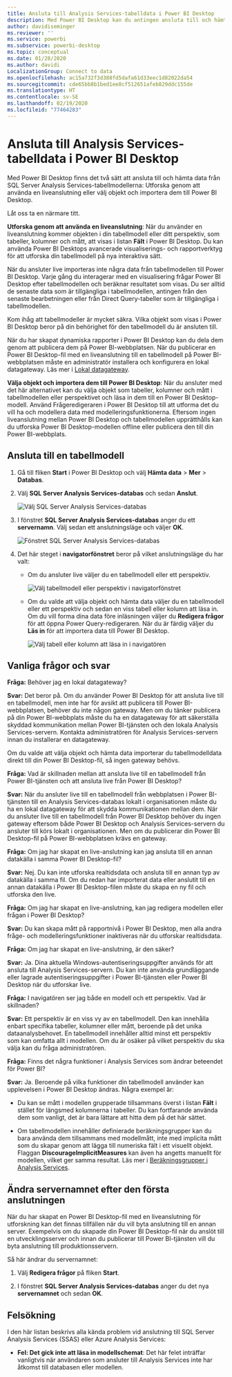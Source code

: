 ```yaml
---
title: Ansluta till Analysis Services-tabelldata i Power BI Desktop
description: Med Power BI Desktop kan du antingen ansluta till och hämta data från dina SQL Server Analysis Services-tabellmodeller via en liveanslutning eller genom att välja objekt att importera till Power BI Desktop.
author: davidiseminger
ms.reviewer: ''
ms.service: powerbi
ms.subservice: powerbi-desktop
ms.topic: conceptual
ms.date: 01/28/2020
ms.author: davidi
LocalizationGroup: Connect to data
ms.openlocfilehash: ac15a732f3d388fd5dafa61d33eec1d82022da54
ms.sourcegitcommit: cde65bb8b1bed1ee8cf512651afeb829ddc155de
ms.translationtype: HT
ms.contentlocale: sv-SE
ms.lasthandoff: 02/19/2020
ms.locfileid: "77464283"
---
```

# <a name="connect-to-analysis-services-tabular-data-in-power-bi-desktop"></a>Ansluta till Analysis Services-tabelldata i Power BI Desktop
Med Power BI Desktop finns det två sätt att ansluta till och hämta data från SQL Server Analysis Services-tabellmodellerna: Utforska genom att använda en liveanslutning eller välj objekt och importera dem till Power BI Desktop.

Låt oss ta en närmare titt.

**Utforska genom att använda en liveanslutning**: När du använder en liveanslutning kommer objekten i din tabellmodell eller ditt perspektiv, som tabeller, kolumner och mått, att visas i listan **Fält** i Power BI Desktop. Du kan använda Power BI Desktops avancerade visualiserings- och rapportverktyg för att utforska din tabellmodell på nya interaktiva sätt.

När du ansluter live importeras inte några data från tabellmodellen till Power BI Desktop. Varje gång du interagerar med en visualisering frågar Power BI Desktop efter tabellmodellen och beräknar resultatet som visas. Du ser alltid de senaste data som är tillgängliga i tabellmodellen, antingen från den senaste bearbetningen eller från Direct Query-tabeller som är tillgängliga i tabellmodellen. 

Kom ihåg att tabellmodeller är mycket säkra. Vilka objekt som visas i Power BI Desktop beror på din behörighet för den tabellmodell du är ansluten till.

När du har skapat dynamiska rapporter i Power BI Desktop kan du dela dem genom att publicera dem på Power BI-webbplatsen. När du publicerar en Power BI Desktop-fil med en liveanslutning till en tabellmodell på Power BI-webbplatsen måste en administratör installera och konfigurera en lokal datagateway. Läs mer i [Lokal datagateway](service-gateway-onprem.md).

**Välja objekt och importera dem till Power BI Desktop**: När du ansluter med det här alternativet kan du välja objekt som tabeller, kolumner och mått i tabellmodellen eller perspektivet och läsa in dem till en Power BI Desktop-modell. Använd Frågeredigeraren i Power BI Desktop till att utforma det du vill ha och modellera data med modelleringsfunktionerna. Eftersom ingen liveanslutning mellan Power BI Desktop och tabellmodellen upprätthålls kan du utforska Power BI Desktop-modellen offline eller publicera den till din Power BI-webbplats.

## <a name="to-connect-to-a-tabular-model"></a>Ansluta till en tabellmodell
1. Gå till fliken **Start** i Power BI Desktop och välj **Hämta data** > **Mer** > **Databas**.
   
1. Välj **SQL Server Analysis Services-databas** och sedan **Anslut**.
   
   ![Välj SQL Server Analysis Services-databas](media/desktop-analysis-services-tabular-data/pbid_sqlas_getdata_as.png)
3. I fönstret **SQL Server Analysis Services-databas** anger du ett **servernamn**. Välj sedan ett anslutningsläge och väljer **OK**.
   
   ![Fönstret SQL Server Analysis Services-databas](media/desktop-analysis-services-tabular-data/pbid_sqlas_getdata_as_server.png)
4. Det här steget i **navigatorfönstret** beror på vilket anslutningsläge du har valt:

   - Om du ansluter live väljer du en tabellmodell eller ett perspektiv.
  
      ![Välj tabellmodell eller perspektiv i navigatorfönstret](media/desktop-analysis-services-tabular-data/pbid_sqlas_getdata_as_live.png)
   - Om du valde att välja objekt och hämta data väljer du en tabellmodell eller ett perspektiv och sedan en viss tabell eller kolumn att läsa in. Om du vill forma dina data före inläsningen väljer du **Redigera frågor** för att öppna Power Query-redigeraren. När du är färdig väljer du **Läs in** för att importera data till Power BI Desktop.

      ![Välj tabell eller kolumn att läsa in i navigatören](media/desktop-analysis-services-tabular-data/pbid_sqlas_getdata_as_select.png)

## <a name="frequently-asked-questions"></a>Vanliga frågor och svar
**Fråga:** Behöver jag en lokal datagateway?

**Svar:** Det beror på. Om du använder Power BI Desktop för att ansluta live till en tabellmodell, men inte har för avsikt att publicera till Power BI-webbplatsen, behöver du inte någon gateway. Men om du tänker publicera på din Power BI-webbplats måste du ha en datagateway för att säkerställa skyddad kommunikation mellan Power BI-tjänsten och den lokala Analysis Services-servern. Kontakta administratören för Analysis Services-servern innan du installerar en datagateway.

Om du valde att välja objekt och hämta data importerar du tabellmodelldata direkt till din Power BI Desktop-fil, så ingen gateway behövs.

**Fråga:** Vad är skillnaden mellan att ansluta live till en tabellmodell från Power BI-tjänsten och att ansluta live från Power BI Desktop?

**Svar:** När du ansluter live till en tabellmodell från webbplatsen i Power BI-tjänsten till en Analysis Services-databas lokalt i organisationen måste du ha en lokal datagateway för att skydda kommunikationen mellan dem. När du ansluter live till en tabellmodell från Power BI Desktop behöver du ingen gateway eftersom både Power BI Desktop och Analysis Services-servern du ansluter till körs lokalt i organisationen. Men om du publicerar din Power BI Desktop-fil på Power BI-webbplatsen krävs en gateway.

**Fråga:** Om jag har skapat en live-anslutning kan jag ansluta till en annan datakälla i samma Power BI Desktop-fil?

**Svar:** Nej. Du kan inte utforska realtidsdata och ansluta till en annan typ av datakälla i samma fil. Om du redan har importerat data eller anslutit till en annan datakälla i Power BI Desktop-filen måste du skapa en ny fil och utforska den live.

**Fråga:** Om jag har skapat en live-anslutning, kan jag redigera modellen eller frågan i Power BI Desktop?

**Svar:** Du kan skapa mått på rapportnivå i Power BI Desktop, men alla andra fråge- och modelleringsfunktioner inaktiveras när du utforskar realtidsdata.

**Fråga:** Om jag har skapat en live-anslutning, är den säker?

**Svar:** Ja. Dina aktuella Windows-autentiseringsuppgifter används för att ansluta till Analysis Services-servern. Du kan inte använda grundläggande eller lagrade autentiseringsuppgifter i Power BI-tjänsten eller Power BI Desktop när du utforskar live.

**Fråga:** I navigatören ser jag både en modell och ett perspektiv. Vad är skillnaden?

**Svar:** Ett perspektiv är en viss vy av en tabellmodell. Den kan innehålla enbart specifika tabeller, kolumner eller mått, beroende på det unika dataanalysbehovet. En tabellmodell innehåller alltid minst ett perspektiv som kan omfatta allt i modellen. Om du är osäker på vilket perspektiv du ska välja kan du fråga administratören.

**Fråga:** Finns det några funktioner i Analysis Services som ändrar beteendet för Power BI?

**Svar:** Ja. Beroende på vilka funktioner din tabellmodell använder kan upplevelsen i Power BI Desktop ändras. Några exempel är:
* Du kan se mått i modellen grupperade tillsammans överst i listan **Fält** i stället för längsmed kolumnerna i tabeller. Du kan fortfarande använda dem som vanligt, det är bara lättare att hitta dem på det här sättet.

* Om tabellmodellen innehåller definierade beräkningsgrupper kan du bara använda dem tillsammans med modellmått, inte med implicita mått som du skapar genom att lägga till numeriska fält i ett visuellt objekt. Flaggan **DiscourageImplicitMeasures** kan även ha angetts manuellt för modellen, vilket ger samma resultat. Läs mer i [Beräkningsgrupper i Analysis Services](https://docs.microsoft.com/analysis-services/tabular-models/calculation-groups#benefits).

## <a name="to-change-the-server-name-after-initial-connection"></a>Ändra servernamnet efter den första anslutningen
När du har skapat en Power BI Desktop-fil med en liveanslutning för utforskning kan det finnas tillfällen när du vill byta anslutning till en annan server. Exempelvis om du skapade din Power BI Desktop-fil när du anslöt till en utvecklingsserver och innan du publicerar till Power BI-tjänsten vill du byta anslutning till produktionsservern.

Så här ändrar du servernamnet:

1. Välj **Redigera frågor** på fliken **Start**.

2. I fönstret **SQL Server Analysis Services-databas** anger du det nya **servernamnet** och sedan **OK**.

   
## <a name="troubleshooting"></a>Felsökning 
I den här listan beskrivs alla kända problem vid anslutning till SQL Server Analysis Services (SSAS) eller Azure Analysis Services: 

* **Fel: Det gick inte att läsa in modellschemat**: Det här felet inträffar vanligtvis när användaren som ansluter till Analysis Services inte har åtkomst till databasen eller modellen.

